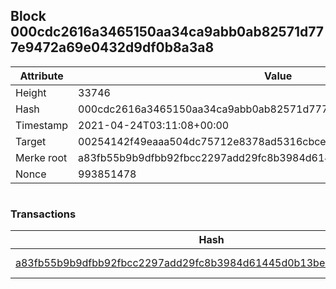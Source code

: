 ## Block 000cdc2616a3465150aa34ca9abb0ab82571d777e9472a69e0432d9df0b8a3a8

Attribute | Value
--- | ---
Height | 33746
Hash | 000cdc2616a3465150aa34ca9abb0ab82571d777e9472a69e0432d9df0b8a3a8
Timestamp | 2021-04-24T03:11:08+00:00
Target | 00254142f49eaaa504dc75712e8378ad5316cbcead634704b3734b6271167cc4
Merke root | a83fb55b9b9dfbb92fbcc2297add29fc8b3984d61445d0b13be3267944b6cc98
Nonce | 993851478

```

```

### Transactions

Hash | Amount
--- | ---
[a83fb55b9b9dfbb92fbcc2297add29fc8b3984d61445d0b13be3267944b6cc98](a83fb55b9b9dfbb92fbcc2297add29fc8b3984d61445d0b13be3267944b6cc98.md) | 10.00000000 SKEPTI 
